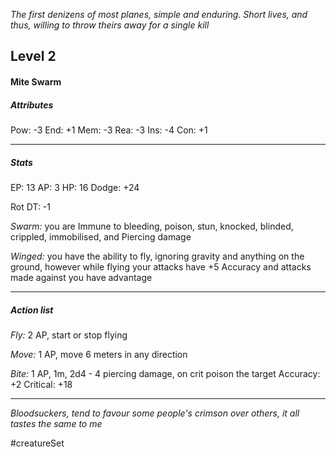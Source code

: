 *The first denizens of most planes, simple and enduring. Short lives, and thus, willing to throw theirs away for a single kill*

## Level 2
#### Mite Swarm

##### Attributes

Pow: -3
End: +1
Mem: -3
Rea: -3
Ins: -4
Con: +1

---
##### Stats

EP: 13
AP: 3
HP: 16
Dodge: +24

Rot DT: -1

*Swarm:* you are Immune to bleeding, poison, stun, knocked, blinded, crippled, immobilised, and Piercing damage

*Winged:* you have the ability to fly, ignoring gravity and anything on the ground, however while flying your attacks have +5 Accuracy and attacks made against you have advantage

---
##### Action list

*Fly:* 2 AP, start or stop flying

*Move:* 1 AP, move 6 meters in any direction

*Bite:* 1 AP, 1m, 2d4 - 4 piercing damage, on crit poison the target
Accuracy: +2
Critical: +18

---
*Bloodsuckers, tend to favour some people's crimson over others, it all tastes the same to me*

#creatureSet 